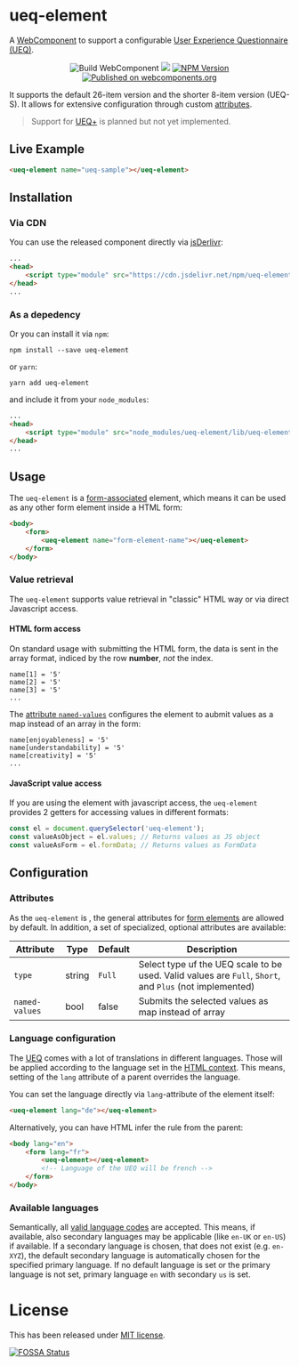 # ueq-element
A [WebComponent](https://www.webcomponents.org/) to support a configurable [User Experience Questionnaire (UEQ)](https://www.ueq-online.org).

<p align="center">
  <img src="https://github.com/daHaimi/ueq-element/actions/workflows/build-wc.yml/badge.svg" alt="Build WebComponent" />
  <a href="https://app.fossa.com/projects/git%2Bgithub.com%2FdaHaimi%2Fueq-element?ref=badge_shield" alt="FOSSA Status"><img src="https://app.fossa.com/api/projects/git%2Bgithub.com%2FdaHaimi%2Fueq-element.svg?type=shield"/></a>
  <a href="https://www.npmjs.com/package/accessible-ueq"><img src="https://img.shields.io/npm/v/ueq-element.svg" alt="NPM Version"></a>
  <a href="https://www.webcomponents.org/element/ueq-element"><img src="https://img.shields.io/badge/webcomponents.org-published-blue.svg" alt="Published on webcomponents.org" /></a>
</p>

It supports the default 26-item version and the shorter 8-item version (UEQ-S).
It allows for extensive configuration through custom [attributes](#Attributes).

> Support for [UEQ+](http://ueqplus.ueq-research.org/) is planned but not yet implemented.

## Live Example
<!--
```
<custom-element-demo>
  <template>
    <script type="module" src="https://cdn.jsdelivr.net/npm/ueq-element/lib/ueq-element.esm.js"></script>
    <next-code-block></next-code-block>
  </template>
</custom-element-demo>
```
-->
```html
<ueq-element name="ueq-sample"></ueq-element>
```

## Installation
### Via CDN
You can use the released component directly via [jsDerlivr](https://jsdelivr.net/):
```html
...
<head>
    <script type="module" src="https://cdn.jsdelivr.net/npm/ueq-element/lib/ueq-element.esm.js"></script>
</head>
...
```
### As a depedency
Or you can install it via `npm`:
```shell
npm install --save ueq-element
```
or `yarn`:
```shell
yarn add ueq-element
```
and include it from your `node_modules`:
```html
...
<head>
    <script type="module" src="node_modules/ueq-element/lib/ueq-element.esm.js"></script>
</head>
...
```

## Usage
The `ueq-element` is a [form-associated](https://html.spec.whatwg.org/multipage/custom-elements.html#form-associated-custom-element) element,
which means it can be used as any other form element inside a HTML form:
```html
<body>
    <form>
        <ueq-element name="form-element-name"></ueq-element>
    </form>
</body>
```
### Value retrieval
The `ueq-element` supports value retrieval in "classic" HTML way or via direct Javascript access.
#### HTML form access
On standard usage with submitting the HTML form, the data is sent in the array format, indiced by the row __number__, _not_ the index.
```
name[1] = '5'
name[2] = '5'
name[3] = '5'
...
```
The [attribute `named-values`](#Attributes) configures the element to aubmit values as a map instead of an array in the form:
```
name[enjoyableness] = '5'
name[understandability] = '5'
name[creativity] = '5'
...
```

#### JavaScript value access
If you are using the element with javascript access, the `ueq-element` provides 2 getters for accessing values in different formats:
```javascript
const el = document.querySelector('ueq-element');
const valueAsObject = el.values; // Returns values as JS object
const valueAsForm = el.formData; // Returns values as FormData
```

## Configuration
### Attributes
As the `ueq-element` is , the general attributes for [form elements](https://html.spec.whatwg.org/multipage/forms.html#categories) are allowed by default.
In addition, a set of specialized, optional attributes are available:

| Attribute      | Type   | Default | Description |
| -------------  | ------ | ------- | ----------- |
| `type`         | string | `Full`  | Select type uf the UEQ scale to be used. Valid values are `Full`, `Short`, and `Plus` (not implemented) |
| `named-values` | bool   | false   | Submits the selected values as map instead of array |

### Language configuration
The [UEQ](https://www.ueq-online.org/) comes with a lot of translations in different languages.
Those will be applied according to the language set in the [HTML context](https://www.w3.org/TR/REC-html40/struct/dirlang.html#h-8.1.2).
This means, setting of the `lang` attribute of a parent overrides the language.

You can set the language directly via `lang`-attribute of the element itself:
```html
<ueq-element lang="de"></ueq-element>
```

Alternatively, you can have HTML infer the rule from the parent:
```html
<body lang="en">
    <form lang="fr">
        <ueq-element></ueq-element>
        <!-- Language of the UEQ will be french -->
    </form>
</body>
```

### Available languages
Semantically, all [valid language codes](https://www.ietf.org/rfc/rfc1766.txt) are accepted.
This means, if available, also secondary languages may be applicable (like `en-UK` or `en-US`) if available.
If a secondary language is chosen, that does not exist (e.g. `en-XYZ`), the default secondary language is automatically
chosen for the specified primary language.
If no default language is set or the primary language is not set, primary language `en` with secondary `us` is set.


# License
This has been released under [MIT license](LICENSE).

[![FOSSA Status](https://app.fossa.com/api/projects/git%2Bgithub.com%2FdaHaimi%2Fueq-element.svg?type=large)](https://app.fossa.com/projects/git%2Bgithub.com%2FdaHaimi%2Fueq-element?ref=badge_large)
